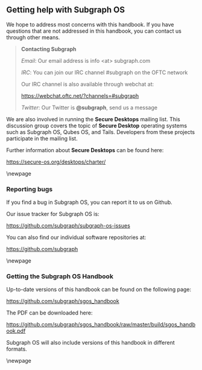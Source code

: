 ## Getting help with Subgraph OS

We hope to address most concerns with this handbook. If you have questions that
are not addressed in this handbook, you can contact us through other means.

> **Contacting Subgraph**
>
> *Email*: Our email address is info \<at\> subgraph.com
>
> *IRC*: You can join our IRC channel #subgraph on the OFTC network
>
> Our IRC channel is also available through webchat at:
>
> https://webchat.oftc.net/?channels=#subgraph
>
> *Twitter*: Our Twitter is **@subgraph**, send us a message

We are also involved in running the **Secure Desktops** mailing list. This
discussion group covers the topic of **Secure Desktop** operating systems such
as Subgraph OS, Qubes OS, and Tails. Developers from these projects participate
in the mailing list.

Further information about **Secure Desktops** can be found here:

https://secure-os.org/desktops/charter/

\newpage

### Reporting bugs

If you find a bug in Subgraph OS, you can report it to us on Github.

Our issue tracker for Subgraph OS is:

https://github.com/subgraph/subgraph-os-issues

You can also find our individual software repositories at:

https://github.com/subgraph

\newpage

### Getting the Subgraph OS Handbook

Up-to-date versions of this handbook can be found on the following page:

https://github.com/subgraph/sgos_handbook

The PDF can be downloaded here:

https://github.com/subgraph/sgos_handbook/raw/master/build/sgos_handbook.pdf

Subgraph OS will also include versions of this handbook in different formats.

\newpage
